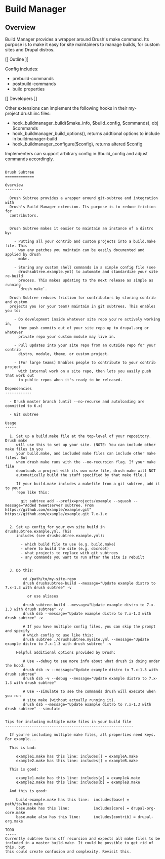 Build Manager
==============

Overview
---------

  Build Manager provides a wrapper around Drush's make command. Its purpose is
  to make it easy for site maintainers to manage builds, for custom sites and
  Drupal distros.

[[ Outline ]]

 Config includes:
 - prebuild-commands
 - postbuild-commands
 - build properties

[[ Developers ]]

 Other extensions can implement the following hooks in their my-project.drush.inc
 files:
   - hook_buildmanager_build($make_info, $build_config, $commands), obj $commands
   - hook_buildmanager_build_options(), returns addtional options to include in
     buildmanager-build
   - hook_buildmanager_configure($config), returns altered $config
 
 Implementers can support arbitrary config in $build_config and adjust commands
 accordingly.

~~~~~~~~~~~~~~~~~~~~~~~~~~~~~~~~~~~~~~~~~~~~~~~~~~~~~~~~~~~~~~~~~~~~~~~

Drush Subtree
=============

Overview
--------

  Drush Subtree provides a wrapper around git-subtree and integration with
  Drush's Build Manager extension. Its purpose is to reduce friction for
  contributors.
   

  Drush Subtree makes it easier to maintain an instance of a distro by:

    - Putting all your contrib and custom projects into a build.make file. This
      way any patches you maintain can be easily documented and applied by drush
      make. 

    - Storing any custom shell commands in a simple config file (see
      drushsubtree.example.yml) to automate and standardize your site re-build
      process. This makes updating to the next release as simple as running
      `drush make`.

  Drush Subtree reduces friction for contributors by storing contrib and custom
  projects you (or your team) maintain in git subtrees. This enables you to:

    - Do development inside whatever site repo you're actively working in,
      then push commits out of your site repo up to drupal.org or whatever
      private repo your custom module may live in.

    - Pull updates into your site repo from an outside repo for your contrib
      distro, module, theme, or custom project. 

    - (For large teams) Enables people to contribute to your contrib project
      with internal work on a site repo, then lets you easily push that work out
      to public repos when it's ready to be released.

Dependencies
------------

  - Drush master branch (until --no-recurse and autoloading are committed to 6.x)

  - Git subtree

Usage
-----

  1. Set up a build.make file at the top-level of your repository. Drush make
     will use this to set up your site. (NOTE: You can include other make files in you
     your build.make, and included make files can include other make files. But
     when drush make runs with the --no-recursion flag. If your make file
     downloads a project with its own make file, drush make will NOT
     automatically build the stuff specified by that make file.)

     If your build.make includes a makefile from a git subtree, add it to your
     repo like this:

       git subtree add --prefix=projects/example --squash --message="Added tweetserver subtree. From https://github.com/example/example.git" https://github.com/example/example.git 7.x-1.x
       

  2. Set up config for your own site build in drushsubtree.example.yml. This
     includes (see drushsubtree.example.yml): 
     
       - which build file to use (e.g. build.make)
       - where to build the site (e.g. docroot)
       - what projects to replace with git subtrees
       - any commands you want to run after the site is rebuilt


  3. Do this:
      
        cd /path/to/my-site-repo
        drush drushsubtree-build --message="Update example distro to 7.x-1.3 with drush subtree" -v
          
          or use aliases

        drush subtree-build --message="Update example distro to 7.x-1.3 with drush subtree" -v
        drush dsb --message="Update example distro to 7.x-1.3 with drush subtree" -v

        # If you have multiple config files, you can skip the prompt and specify
        # which config to use like this:
        drush subtree ./drushsubtree.mysite.yml --message="Update example distro to 7.x-1.3 with drush subtree" -v

     Helpful additional options provided by Drush:

        # Use --debug to see more info about what drush is doing under the hood.
        drush dsb -v --message="Update example distro to 7.x-1.3 with drush subtree"
        drush dsb -v --debug --message="Update example distro to 7.x-1.3 with drush subtree"
 
        # Use --simulate to see the commands drush will execute when you run
        # site make (without actually running it).
        drush dsb --message="Update example distro to 7.x-1.3 with drush subtree" --simulate


Tips for including multiple make files in your build file
----------------------------------------------------------

  If you're including multiple make files, all properties need keys. For example...

  This is bad:

     example1.make has this line: includes[] = exampleA.make
     example2.make has this line: includes[] = exampleB.make

  This is good:

     example1.make has this line: includes[a] = exampleA.make
     example2.make has this line: includes[b] = exampleB.make

  And this is good:

     build-example.make has this line:  includes[base] = path/to/base.make
     base.make has this line:           includes[core] = drupal-org-core.make
     base.make also has this line:      includes[contrib] = drupal-org.make

TODO
-----
Currently subtree turns off recursion and expects all make files to be
included in a master build.make. It could be possible to get rid of this, but
this could create confusion and complexity. Revisit this.

